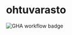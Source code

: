 # ohtuvarasto

![GHA workflow badge](https://github.com/yogajones/ohtuvarasto/actions/workflows/CI/main.yml/badge.svg)
